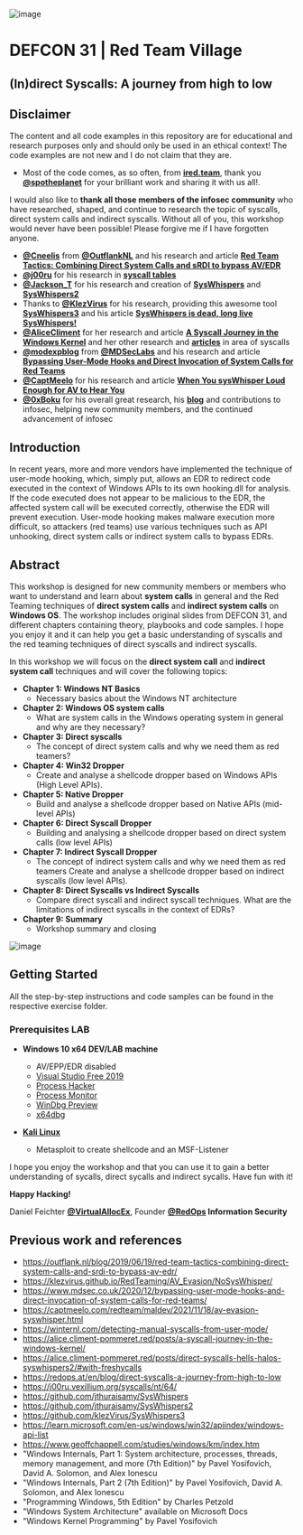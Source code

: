 ![image](https://github.com/VirtualAlllocEx/DEFCON-31-Workshop-Syscalls/assets/50073731/7acf6efa-da5e-47fc-83fe-50f92d18a676)

# DEFCON 31 | Red Team Village 
## (In)direct Syscalls: A journey from high to low

## Disclaimer 
The content and all code examples in this repository are for educational and research purposes only and should only be used in an ethical context! The code examples are not new and I do not claim that they are.

- Most of the code comes, as so often, from [**ired.team**](https://www.ired.team/), thank you [**@spotheplanet**](https://twitter.com/spotheplanet) for your brilliant work and sharing it with us all!. 

I would also like to **thank all those members of the infosec community** who have researched, shaped, and continue to research the topic of syscalls, direct system calls and indirect syscalls. Without all of you, this workshop would never have been possible! Please forgive me if I have forgotten anyone.
- [**@Cneelis**](https://twitter.com/Cneelis) from [**@OutflankNL**](https://twitter.com/OutflankNL) and his research and article [**Red Team Tactics: Combining Direct System Calls and sRDI to bypass AV/EDR**](https://outflank.nl/blog/2019/06/19/red-team-tactics-combining-direct-system-calls-and-srdi-to-bypass-av-edr/)
- [**@j00ru**](https://twitter.com/j00ru) for his research in [**syscall tables**](https://j00ru.vexillium.org/syscalls/nt/64/)
- [**@Jackson_T**](https://twitter.com/Jackson_T) for his research and creation of [**SysWhispers**](https://github.com/jthuraisamy/SysWhispers) and [**SysWhispers2**](https://github.com/jthuraisamy/SysWhispers2)
- Thanks to [**@KlezVirus**](https://twitter.com/KlezVirus) for his research, providing this awesome tool [**SysWhispers3**](https://github.com/klezVirus/SysWhispers3) and his article [**SysWhispers is dead, long live SysWhispers!**](https://klezvirus.github.io/RedTeaming/AV_Evasion/NoSysWhisper/) 
- [**@AliceCliment**](https://twitter.com/AliceCliment) for her research and article [**A Syscall Journey in the Windows Kernel**](https://alice.climent-pommeret.red/posts/a-syscall-journey-in-the-windows-kernel/) and her other research and [**articles**](https://alice.climent-pommeret.red/) in area of syscalls 
- [**@modexpblog**](https://twitter.com/modexpblog) from [**@MDSecLabs**](https://twitter.com/MDSecLabs) and his research and article [**Bypassing User-Mode Hooks and Direct Invocation of System Calls for Red Teams**](https://www.mdsec.co.uk/2020/12/bypassing-user-mode-hooks-and-direct-invocation-of-system-calls-for-red-teams/)
- [**@CaptMeelo**](https://captmeelo.com/redteam/maldev/2021/11/18/av-evasion-syswhisper.html) for his research and article [**When You sysWhisper Loud Enough for AV to Hear You**](https://captmeelo.com/redteam/maldev/2021/11/18/av-evasion-syswhisper.html)
- [**@0xBoku**](https://twitter.com/0xBoku) for his overall great research, his [**blog**](https://0xboku.com/) and contributions to infosec, helping new community members, and the continued advancement of infosec 

## Introduction
In recent years, more and more vendors have implemented the technique of user-mode hooking, which, simply put, allows an EDR to redirect code executed in the context of Windows APIs to its own hooking.dll for analysis. If the code executed does not appear to be malicious to the EDR, the affected system call will be executed correctly, otherwise the EDR will prevent execution. User-mode hooking makes malware execution more difficult, so attackers (red teams) use various techniques such as API unhooking, direct system calls or indirect system calls to bypass EDRs.

## Abstract 
This workshop is designed for new community members or members who want to understand and learn about **system calls** in general and the Red Teaming techniques of **direct system calls** and **indirect system calls** on **Windows OS**. The workshop includes original slides from DEFCON 31, and different chapters containing theory, playbooks and code samples. I hope you enjoy it and it can help you get a basic understanding of syscalls and the red teaming techniques of direct syscalls and indirect syscalls.

In this workshop we will focus on the **direct system call** and **indirect system call** techniques and will cover the following topics:
- **Chapter 1: Windows NT Basics**
     - Necessary basics about the Windows NT architecture
- **Chapter 2: Windows OS system calls** 
     - What are system calls in the Windows operating system in general and why are they necessary?
- **Chapter 3: Direct syscalls** 
     - The concept of direct system calls and why we need them as red teamers?
- **Chapter 4: Win32 Dropper** 
     - Create and analyse a shellcode dropper based on Windows APIs (High Level APIs).
- **Chapter 5: Native Dropper** 
     - Build and analyse a shellcode dropper based on Native APIs (mid-level APIs)
- **Chapter 6: Direct Syscall Dropper** 
     - Building and analysing a shellcode dropper based on direct system calls (low level APIs)
- **Chapter 7: Indirect Syscall Dropper** 
     - The concept of indirect system calls and why we need them as red teamers Create and analyse a shellcode dropper based on indirect syscalls (low level APIs).
- **Chapter 8: Direct Syscalls vs Indirect Syscalls** 
     - Compare direct syscall and indirect syscall techniques. What are the limitations of indirect syscalls in the context of EDRs?
- **Chapter 9: Summary** 
     - Workshop summary and closing 

![image](https://github.com/VirtualAlllocEx/DEFCON-31-Syscalls-Workshop/assets/50073731/cb154bf0-47bb-4de2-8fe1-ea5eee81a2e0)

## Getting Started
All the step-by-step instructions and code samples can be found in the respective exercise folder. 
### Prerequisites LAB

- **Windows 10 x64 DEV/LAB machine**
    - AV/EPP/EDR disabled
    - [Visual Studio Free 2019](https://visualstudio.microsoft.com/de/vs/older-downloads/)
    - [Process Hacker](https://processhacker.sourceforge.io/downloads.php)
    - [Process Monitor](https://learn.microsoft.com/en-us/sysinternals/downloads/procmon)
    - [WinDbg Preview](https://www.microsoft.com/store/productId/9PGJGD53TN86)
    - [x64dbg](https://x64dbg.com/)
    
- [**Kali Linux**](https://www.kali.org/get-kali/#kali-platforms)
    - Metasploit to create shellcode and an MSF-Listener


I hope you enjoy the workshop and that you can use it to gain a better understanding of sycalls, direct sycalls and indirect sycalls. Have fun with it!

**Happy Hacking!**

Daniel Feichter [**@VirtualAllocEx**](https://twitter.com/VirtualAllocEx), Founder **[@RedOps](https://redops.at/en/) Information Security** 

## Previous work and references
- https://outflank.nl/blog/2019/06/19/red-team-tactics-combining-direct-system-calls-and-srdi-to-bypass-av-edr/
- https://klezvirus.github.io/RedTeaming/AV_Evasion/NoSysWhisper/
- https://www.mdsec.co.uk/2020/12/bypassing-user-mode-hooks-and-direct-invocation-of-system-calls-for-red-teams/
- https://captmeelo.com/redteam/maldev/2021/11/18/av-evasion-syswhisper.html
- https://winternl.com/detecting-manual-syscalls-from-user-mode/
- https://alice.climent-pommeret.red/posts/a-syscall-journey-in-the-windows-kernel/
- https://alice.climent-pommeret.red/posts/direct-syscalls-hells-halos-syswhispers2/#with-freshycalls
- https://redops.at/en/blog/direct-syscalls-a-journey-from-high-to-low
- https://j00ru.vexillium.org/syscalls/nt/64/
- https://github.com/jthuraisamy/SysWhispers
- https://github.com/jthuraisamy/SysWhispers2
- https://github.com/klezVirus/SysWhispers3
- https://learn.microsoft.com/en-us/windows/win32/apiindex/windows-api-list
- https://www.geoffchappell.com/studies/windows/km/index.htm
- "Windows Internals, Part 1: System architecture, processes, threads, memory management, and more (7th Edition)" by Pavel Yosifovich, David A. Solomon, and Alex Ionescu
- "Windows Internals, Part 2 (7th Edition)" by Pavel Yosifovich, David A. Solomon, and Alex Ionescu
- "Programming Windows, 5th Edition" by Charles Petzold
- "Windows System Architecture" available on Microsoft Docs
- "Windows Kernel Programming" by Pavel Yosifovich
